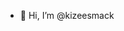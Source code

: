 - 👋 Hi, I’m @kizeesmack


<!---
kizeesmack/kizeesmack is a ✨ special ✨ repository because its `README.md` (this file) appears on your GitHub profile.
You can click the Preview link to take a look at your changes.
--->
